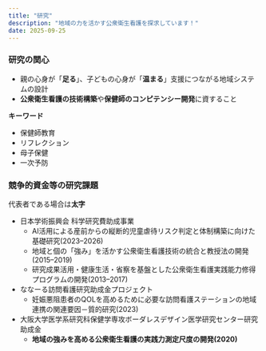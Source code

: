 ```yaml
---
title: "研究"
description: "地域の力を活かす公衆衛生看護を探求しています！"
date: 2025-09-25
---
```


### 研究の関心
- 親の心身が「**足る**」、子どもの心身が「**温まる**」支援につながる地域システムの設計
- **公衆衛生看護の技術構築**や**保健師のコンピテンシー開発**に資すること
  
**キーワード** 
- 保健師教育
- リフレクション
- 母子保健
- 一次予防
  
### 競争的資金等の研究課題
代表者である場合は**太字**
  
- 日本学術振興会 科学研究費助成事業
  - AI活用による産前からの縦断的児童虐待リスク判定と体制構築に向けた基礎研究(2023–2026)
  - 地域と個の「強み」を活かす公衆衛生看護技術の統合と教授法の開発(2015–2019)
  - 研究成果活用・健康生活・省察を基盤とした公衆衛生看護実践能力修得プログラムの開発(2013–2017)
- ななーる訪問看護研究助成金プロジェクト
  - 妊娠悪阻患者のQOLを高めるために必要な訪問看護ステーションの地域連携の関連要因－質的研究(2023)
- 大阪大学医学系研究科保健学専攻ボーダレスデザイン医学研究センター研究助成金
  - **地域の強みを高める公衆衛生看護の実践力測定尺度の開発(2020)**
